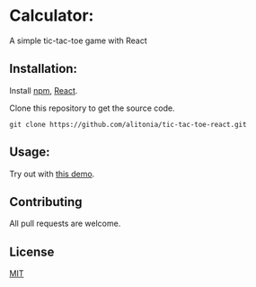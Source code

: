# Calculator:
A simple tic-tac-toe game with React
        
## Installation:
Install [npm](https://www.npmjs.com/), [React](https://reactjs.org/).

Clone this repository to get the source code.

```git
git clone https://github.com/alitonia/tic-tac-toe-react.git 
```

## Usage:

Try out with [this demo](https://alitonia.github.io/tic-tac-toe-react/).

## Contributing
All pull requests are welcome. 
    

## License
[MIT](https://choosealicense.com/licenses/mit/)
    

    
